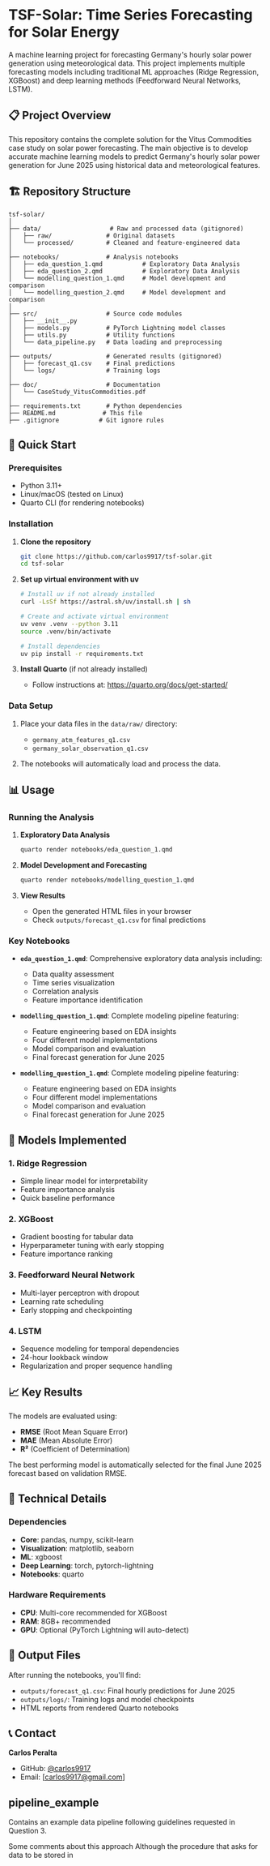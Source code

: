 # TSF-Solar: Time Series Forecasting for Solar Energy

A machine learning project for forecasting Germany's hourly solar power generation using meteorological data. 
This project implements multiple forecasting models including traditional ML approaches (Ridge Regression, XGBoost) and deep learning methods (Feedforward Neural Networks, LSTM).

## 📋 Project Overview

This repository contains the complete solution for the Vitus Commodities case study on solar power forecasting. The main objective is to develop accurate machine learning models to predict Germany's hourly solar power generation for June 2025 using historical data and meteorological features.

## 🏗️ Repository Structure

```
tsf-solar/
│
├── data/                   # Raw and processed data (gitignored)
│   ├── raw/               # Original datasets
│   └── processed/         # Cleaned and feature-engineered data
│
├── notebooks/             # Analysis notebooks
│   ├── eda_question_1.qmd           # Exploratory Data Analysis
│   ├── eda_question_2.qmd           # Exploratory Data Analysis
│   └── modelling_question_1.qmd     # Model development and comparison
│   └── modelling_question_2.qmd     # Model development and comparison
│
├── src/                   # Source code modules
│   ├── __init__.py
│   ├── models.py          # PyTorch Lightning model classes
│   ├── utils.py           # Utility functions
│   └── data_pipeline.py   # Data loading and preprocessing
│
├── outputs/               # Generated results (gitignored)
│   ├── forecast_q1.csv    # Final predictions
│   └── logs/              # Training logs
│
├── doc/                   # Documentation
│   └── CaseStudy_VitusCommodities.pdf
│
├── requirements.txt       # Python dependencies
├── README.md             # This file
├── .gitignore           # Git ignore rules
```

## 🚀 Quick Start

### Prerequisites
- Python 3.11+
- Linux/macOS (tested on Linux)
- Quarto CLI (for rendering notebooks)

### Installation

1. **Clone the repository**
   ```bash
   git clone https://github.com/carlos9917/tsf-solar.git
   cd tsf-solar
   ```

2. **Set up virtual environment with uv**
   ```bash
   # Install uv if not already installed
   curl -LsSf https://astral.sh/uv/install.sh | sh

   # Create and activate virtual environment
   uv venv .venv --python 3.11
   source .venv/bin/activate

   # Install dependencies
   uv pip install -r requirements.txt
   ```

3. **Install Quarto** (if not already installed)
   - Follow instructions at: https://quarto.org/docs/get-started/

### Data Setup

1. Place your data files in the `data/raw/` directory:
   - `germany_atm_features_q1.csv`
   - `germany_solar_observation_q1.csv`

2. The notebooks will automatically load and process the data.

## 📊 Usage

### Running the Analysis

1. **Exploratory Data Analysis**
   ```bash
   quarto render notebooks/eda_question_1.qmd
   ```

2. **Model Development and Forecasting**
   ```bash
   quarto render notebooks/modelling_question_1.qmd
   ```

3. **View Results**
   - Open the generated HTML files in your browser
   - Check `outputs/forecast_q1.csv` for final predictions

### Key Notebooks

- **`eda_question_1.qmd`**: Comprehensive exploratory data analysis including:
  - Data quality assessment
  - Time series visualization
  - Correlation analysis
  - Feature importance identification

- **`modelling_question_1.qmd`**: Complete modeling pipeline featuring:
  - Feature engineering based on EDA insights
  - Four different model implementations
  - Model comparison and evaluation
  - Final forecast generation for June 2025

- **`modelling_question_1.qmd`**: Complete modeling pipeline featuring:
  - Feature engineering based on EDA insights
  - Four different model implementations
  - Model comparison and evaluation
  - Final forecast generation for June 2025

## 🤖 Models Implemented

### 1. Ridge Regression
- Simple linear model for interpretability
- Feature importance analysis
- Quick baseline performance

### 2. XGBoost
- Gradient boosting for tabular data
- Hyperparameter tuning with early stopping
- Feature importance ranking

### 3. Feedforward Neural Network 
- Multi-layer perceptron with dropout
- Learning rate scheduling
- Early stopping and checkpointing

### 4. LSTM
- Sequence modeling for temporal dependencies
- 24-hour lookback window
- Regularization and proper sequence handling

## 📈 Key Results

The models are evaluated using:
- **RMSE** (Root Mean Square Error)
- **MAE** (Mean Absolute Error)
- **R²** (Coefficient of Determination)

The best performing model is automatically selected for the final June 2025 forecast based on validation RMSE.

## 🔧 Technical Details

### Dependencies
- **Core**: pandas, numpy, scikit-learn
- **Visualization**: matplotlib, seaborn
- **ML**: xgboost
- **Deep Learning**: torch, pytorch-lightning
- **Notebooks**: quarto

### Hardware Requirements
- **CPU**: Multi-core recommended for XGBoost
- **RAM**: 8GB+ recommended
- **GPU**: Optional (PyTorch Lightning will auto-detect)

## 📁 Output Files

After running the notebooks, you'll find:

- `outputs/forecast_q1.csv`: Final hourly predictions for June 2025
- `outputs/logs/`: Training logs and model checkpoints
- HTML reports from rendered Quarto notebooks

## 📞 Contact

**Carlos Peralta**
- GitHub: [@carlos9917](https://github.com/carlos9917)
- Email: [carlos9917@gmail.com]

## pipeline_example

Contains an example data pipeline following guidelines
requested in Question 3.

Some comments about this approach
Although the procedure that asks for data to be
stored in 


